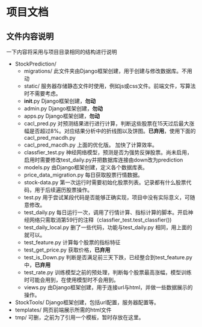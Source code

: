 # 项目文档

## 文件内容说明
一下内容将采用与项目目录相同的结构进行说明
- StockPrediction/
    - migrations/
        此文件夹由Django框架创建，用于创建与修改数据库。不用动
    - static/ 服务器存储静态文件时使用，例如js或css文件。前端文件，写算法时不需要考虑。
    - __init__.py Django框架创建，__勿动__
    - admin.py Django框架创建，__勿动__
    - apps.py Django框架创建，__勿动__
    - cacl_pred.py 对预测结果进行进行计算，判断这些股票在15天过后最大涨幅是否超过8%。对应结果分析中的折线图以及饼图。__已弃用__，使用下面的cacl_pred_macdh.py
    - cacl_pred_macdh.py 上面的优化版。 加快了计算效率。
    - classfier_test.py 神经网络模型，预测是否为强势反弹股票。尚未启用，启用时需要修改test_daily.py并把数据库连接由down改为prediction
    - models.py 由Django框架创建，定义各个数据库表。
    - price_data_migration.py 每日获取股票行情数据。
    - stock-data.py 第一次运行时需要初始化股票列表。记录都有什么股票代码，用于后续遍历股票操作。
    - test.py 用于尝试某段代码是否能够正确实现，项目中没有实际意义，可随意修改。
    - test_daily.py 每日运行一次，调用了行情计算、指标计算的脚本。开启神经网络只需取消第59行的注释（classfier_test.test_classfier())
    - test_daily_local.py 删了一些代码，功能与test_daily.py 相同，用上面的就可以。
    - test_feature.py 计算每个股票的指标特征
    - test_get_price.py 获取价格，__已弃用__
    - test_is_Down.py 判断是否满足前三天下跌，已经整合到test_feature.py中，__已弃用__
    - test_rate.py 训练模型之前的预处理，判断每个股票最高涨幅，模型训练时可能会用到，在使用模型时不会用到。
    - views.py 由Django框架创建，用于连接url与html，并做一些数据展示的操作。
- StockTools/ Django框架创建，包括url配置，服务器配置等。
- templates/ 网页前端展示所需的html文件
- tmp/ 可删，之前为了引用一个模板，暂时存放在这里。